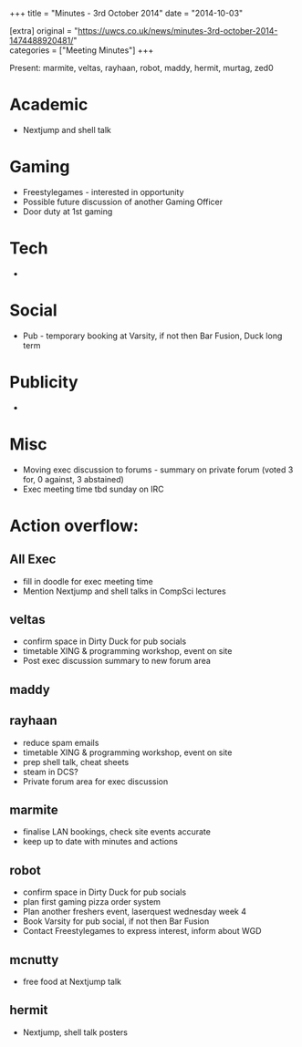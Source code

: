 +++
title = "Minutes - 3rd October 2014"
date = "2014-10-03"

[extra]
original = "https://uwcs.co.uk/news/minutes-3rd-october-2014-1474488920481/"    
categories = ["Meeting Minutes"]
+++

Present: marmite, veltas, rayhaan, robot, maddy, hermit, murtag, zed0

# Academic

  - Nextjump and shell talk

# Gaming

  - Freestylegames - interested in opportunity
  - Possible future discussion of another Gaming Officer
  - Door duty at 1st gaming

# Tech

  - 
# Social

  - Pub - temporary booking at Varsity, if not then Bar Fusion, Duck long term

# Publicity

  - 
# Misc

  - Moving exec discussion to forums - summary on private forum (voted 3 for, 0 against, 3 abstained)
  - Exec meeting time tbd sunday on IRC

# Action overflow:

## All Exec

  - fill in doodle for exec meeting time
  - Mention Nextjump and shell talks in CompSci lectures

## veltas

  - confirm space in Dirty Duck for pub socials
  - timetable XING & programming workshop, event on site
  - Post exec discussion summary to new forum area

## maddy

## rayhaan

  - reduce spam emails
  - timetable XING & programming workshop, event on site
  - prep shell talk, cheat sheets
  - steam in DCS?
  - Private forum area for exec discussion

## marmite

  - finalise LAN bookings, check site events accurate
  - keep up to date with minutes and actions

## robot

  - confirm space in Dirty Duck for pub socials
  - plan first gaming pizza order system
  - Plan another freshers event, laserquest wednesday week 4
  - Book Varsity for pub social, if not then Bar Fusion
  - Contact Freestylegames to express interest, inform about WGD

## mcnutty

  - free food at Nextjump talk

## hermit

  - Nextjump, shell talk posters
